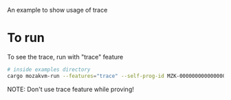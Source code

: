 An example to show usage of trace

# To run 
To see the trace, run with "trace" feature

```sh
# inside examples directory
cargo mozakvm-run --features="trace" --self-prog-id MZK-0000000000000000000000000000000000000000000000000000000000000001
```

NOTE: Don't use trace feature while proving!
